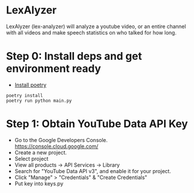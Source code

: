 # LexAlyzer

LexAlyzer (lex-analyzer) will analyze a youtube video, or an entire channel with all videos and make speech statistics on who talked for how long.

# Step 0: Install deps and get environment ready

* [Install poetry](https://python-poetry.org/docs/)

```
poetry install
poetry run python main.py
```

# Step 1: Obtain YouTube Data API Key

* Go to the Google Developers Console. https://console.cloud.google.com/
* Create a new project.
* Select project
* View all products -> API Services -> Library
* Search for "YouTube Data API v3", and enable it for your project.
* Click "Manage" > "Credentials" & "Create Credentials"
* Put key into keys.py
